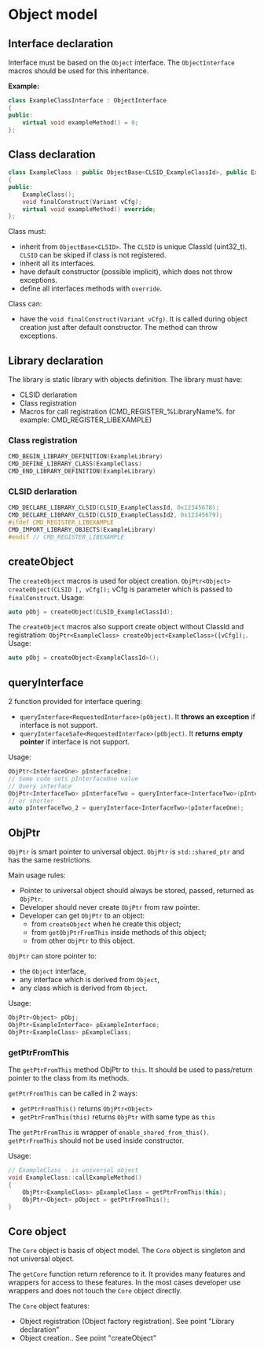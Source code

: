 # Object model

## Interface declaration
Interface must be based on the `Object` interface.
The `ObjectInterface` macros should be used for this inheritance.

**Example:**
```cpp
class ExampleClassInterface : ObjectInterface
{
public:
	virtual void exampleMethod() = 0;
};
```

## Class declaration

```cpp
class ExampleClass : public ObjectBase<CLSID_ExampleClassId>, public ExampleClassInterface
{
public:
	ExampleClass(); 
	void finalConstruct(Variant vCfg);
	virtual void exampleMethod() override;
};
```

Class must:

  * inherit from `ObjectBase<CLSID>`. The `CLSID` is unique ClassId (uint32_t). `CLSID` can be skiped if class is not registered.
  * inherit all its interfaces.
  * have default constructor (possible implicit), which does not throw exceptions.
  * define all interfaces methods with `override`. 

Class can:

  * have the `void finalConstruct(Variant vCfg)`. It is called during object creation just after default constructor. The method can throw exceptions.

## Library declaration
The library is static library with objects definition.
The library must have:

  * CLSID derlaration
  * Class registration
  * Macros for call registration (CMD_REGISTER_%LibraryName%. for example: CMD_REGISTER_LIBEXAMPLE)

### Class registration
```cpp
CMD_BEGIN_LIBRARY_DEFINITION(ExampleLibrary)
CMD_DEFINE_LIBRARY_CLASS(ExampleClass)
CMD_END_LIBRARY_DEFINITION(ExampleLibrary)
```

### CLSID derlaration
```cpp
CMD_DECLARE_LIBRARY_CLSID(CLSID_ExampleClassId, 0x12345678);
CMD_DECLARE_LIBRARY_CLSID(CLSID_ExampleClassId2, 0x12345679);
#ifdef CMD_REGISTER_LIBEXAMPLE
CMD_IMPORT_LIBRARY_OBJECTS(ExampleLibrary)
#endif // CMD_REGISTER_LIBEXAMPLE
```

## createObject
The `createObject` macros is used for object creation. `ObjPtr<Object> createObject(CLSID [, vCfg]);`
vCfg is parameter which is passed to `finalConstruct`.
Usage:
```cpp
auto pObj = createObject(CLSID_ExampleClassId);
```


The `createObject` macros also support create object without ClassId and registration:
`ObjPtr<ExampleClass> createObject<ExampleClass>([vCfg]);`.
Usage:
```cpp
auto pObj = createObject<ExampleClassId>();
```

## queryInterface
2 function provided for interface quering:

* `queryInterface<RequestedInterface>(pObject)`. It **throws an exception** if interface is not support.
* `queryInterfaceSafe<RequestedInterface>(pObject)`. It **returns empty pointer** if interface is not support.

Usage:

```cpp
ObjPtr<InterfaceOne> pInterfaceOne;
// Some code sets pInterfaceOne value
// Query interface
ObjPtr<InterfaceTwo> pInterfaceTwo = queryInterface<InterfaceTwo>(pInterfaceOne);
// or shorter
auto pInterfaceTwo_2 = queryInterface<InterfaceTwo>(pInterfaceOne);
```


## ObjPtr
`ObjPtr` is smart pointer to universal object.
`ObjPtr` is `std::shared_ptr` and has the same restrictions.

Main usage rules: 

* Pointer to universal object should always be stored, passed, returned as `ObjPtr`.
* Developer should never create `ObjPtr` from raw pointer.
* Developer can get `ObjPtr` to an object:
  * from `createObject` when he create this object;
  * from `getObjPtrFromThis` inside methods of this object;
  * from other `ObjPtr` to this object.

`ObjPtr` can store pointer to:

* the `Object` interface, 
* any interface which is derived from `Object`,
* any class which is derived from `Object`.

Usage:
```cpp
ObjPtr<Object> pObj;
ObjPtr<ExampleInterface> pExampleInterface;
ObjPtr<ExampleClass> pExampleClass;
```

### getPtrFromThis
The `getPtrFromThis` method ObjPtr to `this`.
It should be used to pass/return pointer to the class from its methods.

`getPtrFromThis` can be called in 2 ways:

* `getPtrFromThis()` returns `ObjPtr<Object>`
* `getPtrFromThis(this)` returns `ObjPtr` with same type as `this`

The `getPtrFromThis` is wrapper of `enable_shared_from_this()`.
`getPtrFromThis` should not be used inside constructor.

Usage:
```cpp
// ExampleClass - is universal object
void ExampleClass::callExampleMethod()
{
    ObjPtr<ExampleClass> pExampleClass = getPtrFromThis(this);
    ObjPtr<Object> pObject = getPtrFromThis();
}
```

## Core object
The `Core` object is basis of object model.
The `Core` object is singleton and not universal object.

The `getCore` function return reference to it.
It provides many features and wrappers for access to these features.
In the most cases developer use wrappers and does not touch the `Core` object directly.

The `Core` object features:

* Object registration (Object factory registration). See point "Library declaration"
* Object creation.. See point "createObject"

